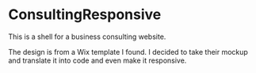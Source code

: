 # ConsultingResponsive

This is a shell for a business consulting website. 

The design is from a Wix template I found. I decided to take their mockup and translate it into code and even make it responsive. 
